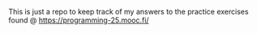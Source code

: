 This is just a repo to keep track of my answers to the practice exercises found @ https://programming-25.mooc.fi/

